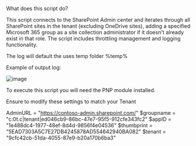 What does this script do?

This script connects to the SharePoint Admin center and iterates through all SharePoint sites in the tenant (excluding OneDrive sites), adding a specified Microsoft 365 group as a site collection administrator if it doesn't already exist in that role. The script includes throttling management and logging functionality.

The log will default the uses temp folder %temp%

Example of output log:

![image](https://github.com/user-attachments/assets/eb2901f0-3bd5-4c16-b69e-96d8d4433e0e)

To execute this script you will need the PNP module installed.

Ensure to modify these settings to match your Tenant

AdminURL = "https://contoso-admin.sharepoint.com/"
$groupname = "c:0t.c|tenant|ed046cb9-86bc-47e7-95f5-912cfe343fc2"
$appID = "1e488dc4-1977-48ef-8d4d-9856f4e04536"
$thumbprint = "5EAD7303A5C7E27DB4245878AD554642940BA082"
$tenant = "9cfc42cb-51da-4055-87e9-b20a170b6ba3"
